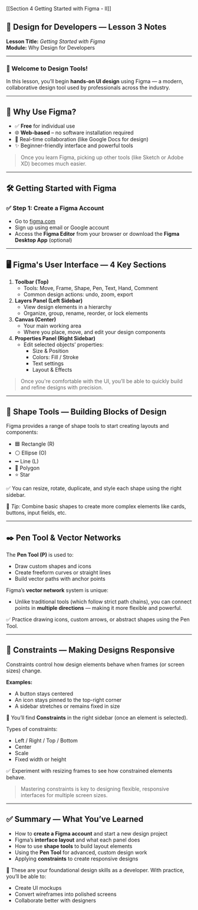 [[Section 4 Getting Started with Figma - II]]
## 🧠 Design for Developers — Lesson 3 Notes

**Lesson Title:** _Getting Started with Figma_  
**Module:** Why Design for Developers

---

### 🎨 Welcome to Design Tools!

In this lesson, you’ll begin **hands-on UI design** using Figma — a modern, collaborative design tool used by professionals across the industry.

---

## 🚀 Why Use Figma?

- ✅ **Free** for individual use
- 🌐 **Web-based** – no software installation required
- 🤝 Real-time collaboration (like Google Docs for design)
- ✨ Beginner-friendly interface and powerful tools

> Once you learn Figma, picking up other tools (like Sketch or Adobe XD) becomes much easier.

---

## 🛠️ Getting Started with Figma

### ✅ Step 1: Create a Figma Account

- Go to [figma.com](https://figma.com)
- Sign up using email or Google account
- Access the **Figma Editor** from your browser or download the **Figma Desktop App** (optional)

---

## 🖥️ Figma's User Interface — 4 Key Sections

1. **Toolbar (Top)**
    - Tools: Move, Frame, Shape, Pen, Text, Hand, Comment
    - Common design actions: undo, zoom, export
2. **Layers Panel (Left Sidebar)**
    - View design elements in a hierarchy
    - Organize, group, rename, reorder, or lock elements
3. **Canvas (Center)**
    - Your main working area
    - Where you place, move, and edit your design components
4. **Properties Panel (Right Sidebar)**
    - Edit selected objects’ properties:
        - Size & Position
        - Colors: Fill / Stroke
        - Text settings
        - Layout & Effects

> Once you're comfortable with the UI, you’ll be able to quickly build and refine designs with precision.

---

## 🔺 Shape Tools — Building Blocks of Design

Figma provides a range of shape tools to start creating layouts and components:

- 🟦 Rectangle (R)
- ⚪ Ellipse (O)
- ➖ Line (L)
- 🔺 Polygon
- ⭐ Star

✅ You can resize, rotate, duplicate, and style each shape using the right sidebar.

🧠 _Tip:_ Combine basic shapes to create more complex elements like cards, buttons, input fields, etc.

---

## ✒️ Pen Tool & Vector Networks

The **Pen Tool (P)** is used to:

- Draw custom shapes and icons
- Create freeform curves or straight lines
- Build vector paths with anchor points

Figma’s **vector network** system is unique:

- Unlike traditional tools (which follow strict path chains), you can connect points in **multiple directions** — making it more flexible and powerful.

✅ Practice drawing icons, custom arrows, or abstract shapes using the Pen Tool.

---

## 📐 Constraints — Making Designs Responsive

Constraints control how design elements behave when frames (or screen sizes) change.

**Examples:**

- A button stays centered
- An icon stays pinned to the top-right corner
- A sidebar stretches or remains fixed in size

🔧 You’ll find **Constraints** in the right sidebar (once an element is selected).

Types of constraints:

- Left / Right / Top / Bottom
- Center
- Scale
- Fixed width or height

✅ Experiment with resizing frames to see how constrained elements behave.

> Mastering constraints is key to designing flexible, responsive interfaces for multiple screen sizes.

---

## ✅ Summary — What You’ve Learned

- How to **create a Figma account** and start a new design project
- Figma’s **interface layout** and what each panel does
- How to use **shape tools** to build layout elements
- Using the **Pen Tool** for advanced, custom design work
- Applying **constraints** to create responsive designs

🎯 These are your foundational design skills as a developer. With practice, you’ll be able to:

- Create UI mockups
- Convert wireframes into polished screens
- Collaborate better with designers